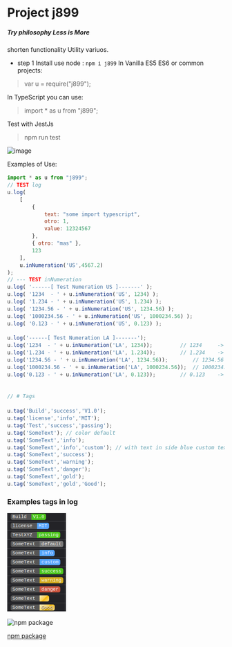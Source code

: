 # Project j899
##### Try philosophy Less is More 
shorten functionality
Utility variuos.

* step 1 Install use node : `npm i j899`
In Vanilla ES5 ES6 or common projects:
>var u = require("j899");

In TypeScript you can use:
>import * as u from "j899";


Test with JestJs
>npm run test

![image](https://user-images.githubusercontent.com/2575745/120127801-5c1f3d00-c18e-11eb-9da5-84611b7e5ebd.png)

Examples of Use:
```javascript
import * as u from "j899";
// TEST log
u.log(
	[
		{
			text: "some import typescript",
			otro: 1,
			value: 12324567
		},
		{ otro: "mas" },
		123
	],
	u.inNumeration('US',4567.2)
);
// --- TEST inNumeration
u.log( '------[ Test Numeration US ]-------' );
u.log( '1234  - ' + u.inNumeration('US', 1234) );
u.log( '1.234 - ' + u.inNumeration('US', 1.234) );
u.log( '1234.56 - ' + u.inNumeration('US', 1234.56) );
u.log( '1000234.56 - ' + u.inNumeration('US', 1000234.56) );
u.log( '0.123 - ' + u.inNumeration('US', 0.123) );

u.log('------[ Test Numeration LA ]-------');
u.log('1234  - ' + u.inNumeration('LA', 1234));			// 1234  	-> 1.234
u.log('1.234 - ' + u.inNumeration('LA', 1.234));		// 1.234 	-> 1,234
u.log('1234.56 - ' + u.inNumeration('LA', 1234.56)); 		// 1234.56 	-> 1.234,56
u.log('1000234.56 - ' + u.inNumeration('LA', 1000234.56)); 	// 1000234.56 	-> 1.000.234,56
u.log('0.123 - ' + u.inNumeration('LA', 0.123)); 		// 0.123 	-> 0,123


// # Tags

u.tag('Build','success','V1.0');
u.tag('license','info','MIT');
u.tag('Test','success','passing');
u.tag('SomeText'); // color default
u.tag('SomeText','info');
u.tag('SomeText','info','custom'); // with text in side blue custom text
u.tag('SomeText','success');
u.tag('SomeText','warning');
u.tag('SomeText','danger');
u.tag('SomeText','gold');
u.tag('SomeText','gold','Good');
```
### Examples tags in log

![Tags](https://raw.githubusercontent.com/julio899/perfil/master/img/tags.png)

![npm package](https://static.npmjs.com/c75bd6b3c8bc54a3452b20674c27575b.png)

[npm package](https://www.npmjs.com/package/j899)

